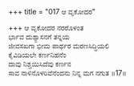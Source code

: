 +++
title = "017 ಆ ವೃಕೋದರ"

+++
ಆ ವೃಕೋದರ ನರರೊಳಂತ  
ರ್ಭಾವ ದುಶ್ಯಾಸನಗೆ ತನ್ನಯ  
ಜೀವಸಖಗಾ ಭೀಮ ಪಾರ್ಥರ ಮರಣಸಿದ್ಧಿಯಲಿ  
ಕೈವಿಡಿಯಲೇ ಕರ್ಣನಿಹನೆಂ  
ದಾವು ನಿಶ್ಚಯಿಸಿದೆವು ಕರ್ಣನ  
ಸಾವ ನಾಳಿನೊಳರಿವೆನೆಂದನು ನಿನ್ನ ಮಗ ನಗುತ     ॥17॥